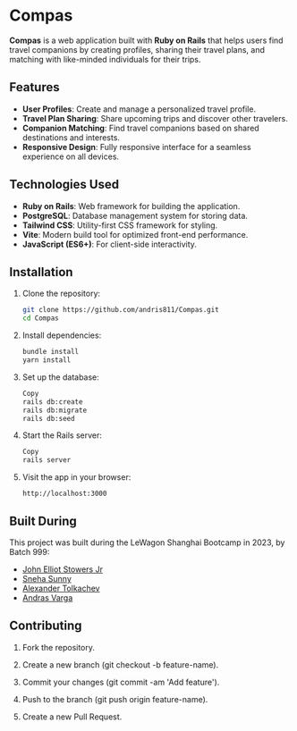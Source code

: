 # Compas

**Compas** is a web application built with **Ruby on Rails** that helps users find travel companions by creating profiles, sharing their travel plans, and matching with like-minded individuals for their trips.

## Features

- **User Profiles**: Create and manage a personalized travel profile.
- **Travel Plan Sharing**: Share upcoming trips and discover other travelers.
- **Companion Matching**: Find travel companions based on shared destinations and interests.
- **Responsive Design**: Fully responsive interface for a seamless experience on all devices.

## Technologies Used

- **Ruby on Rails**: Web framework for building the application.
- **PostgreSQL**: Database management system for storing data.
- **Tailwind CSS**: Utility-first CSS framework for styling.
- **Vite**: Modern build tool for optimized front-end performance.
- **JavaScript (ES6+)**: For client-side interactivity.

## Installation

1. Clone the repository:
   ```bash
   git clone https://github.com/andris811/Compas.git
   cd Compas
2. Install dependencies:
    ```bash
    bundle install
    yarn install
3. Set up the database:
    ```bash
    Copy
    rails db:create
    rails db:migrate
    rails db:seed
4. Start the Rails server:
    ```bash
    Copy
    rails server
5. Visit the app in your browser:
    ```arduino
    http://localhost:3000

## Built During

This project was built during the LeWagon Shanghai Bootcamp in 2023, by Batch 999:

- [John Elliot Stowers Jr](https://github.com/Bootscum)
- [Sneha Sunny](https://github.com/snehasunny4)
- [Alexander Tolkachev](https://github.com/AlexTolk)
- [Andras Varga](https://github.com/andris811)


## Contributing
1. Fork the repository.

2. Create a new branch (git checkout -b feature-name).

3. Commit your changes (git commit -am 'Add feature').

4. Push to the branch (git push origin feature-name).

5. Create a new Pull Request.